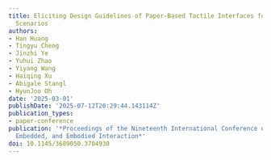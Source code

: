 ```yaml
---
title: Eliciting Design Guidelines of Paper-Based Tactile Interfaces for Eyes-Free
  Scenarios
authors:
- Han Huang
- Tingyu Cheng
- Jinzhi Ye
- Yuhui Zhao
- Yiyang Wang
- Haiqing Xu
- Abigale Stangl
- HyunJoo Oh
date: '2025-03-01'
publishDate: '2025-07-12T20:29:44.143114Z'
publication_types:
- paper-conference
publication: '*Proceedings of the Nineteenth International Conference on Tangible,
  Embedded, and Embodied Interaction*'
doi: 10.1145/3689050.3704930
---
```

